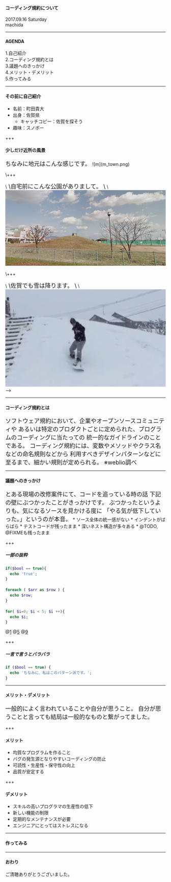 #### コーディング規約について

2017.09.16 Saturday  
machida

---

#### AGENDA

 1.自己紹介  
 2.コーディング規約とは  
 3.議題へのきっかけ  
 4.メリット・デメリット  
 5.作ってみる

---

#### その前に自己紹介

* 名前：町田貴大  
* 出身：佐賀県
  * キャッチコピー：佐賀を探そう
* 趣味：スノボー

+++

#### 少しだけ近所の風景

<span style="font-size: 18px;">
ちなみに地元はこんな感じです。
</span>
![m](m_town.png)


\\+++

\\<span style="font-size: 18px;">
\\自宅前にこんな公園がありまして。
\\</span>
\\![h](house_front.png)

\\+++

\\<span style="font-size: 18px;">
\\佐賀でも雪は降ります。
\\</span>
\\![s](snow.png) -->

---

#### コーディング規約とは

<span style="font-size: 18px;">
ソフトウェア規約において、企業やオープンソースコミュニティや  
あるいは特定のプロダクトごとに定められた、プログラムのコーディングに当たっての  
統一的なガイドラインのことである。  
</span>

<span style="font-size: 18px;">
コーディング規約には、変数やメソッドやクラス名などの命名規則などから  
利用すべきデザインパターンなどに至るまで、細かい規則が定められる。  
※weblio調べ
</span>

---

#### 議題へのきっかけ

<span style="font-size: 18px;">
  とある現場の改修案件にて、コードを追っている時の話  
  下記の壁にぶつかったことがきっかけです。  
  ぶつかったというよりも、気になるソースを見かける度に  
  「やる気が低下していった。」というのが本音。
</span>
* ソース全体の統一感がない
* インデントがばらばら
* テストコードが残ったまま
* 深いネスト構造が多々ある
* @TODO, @FIXMEも残ったまま

+++

##### 一部の抜粋

```php
if($bool == true){
  echo 'true';
}

foreach ( $arr as $row ) {
  echo $row;
}

for( $i=0; $i < 5; $i ++){
  echo $i;
}
```
@[1](オーソドックス)
@[5](若干気持ち悪い)
@[9](気持ち悪い)

+++

##### 一言で言うとバラバラ

```php
if ($bool == true) {
  echo 'ちなみに、私はこのパターン派です。';
}
```

---

#### メリット・デメリット

<span style="font-size: 18px;">
  一般的によく言われていることや自分が思うこと。  
  自分が思うことと言っても結局は一般的なものと繋がってました。
</span>

+++

#### メリット

* 均質なプログラムを作ること
* バグの発生源となりやすいコーディングの防止
* 可読性・生産性・保守性の向上
* 品質が安定する

+++

#### デメリット

* スキルの高いプログラマの生産性の低下
* 新しい機能の制限
* 定期的なメンテナンスが必要
* エンジニアにとってはストレスになる

---

#### 作ってみる

---

#### おわり

ご清聴ありがとうございました。
